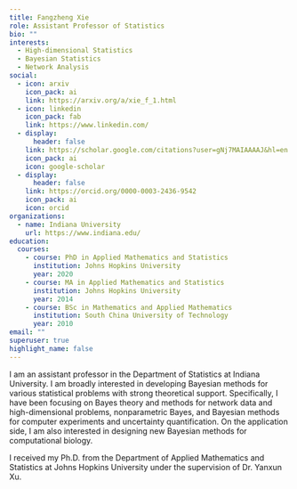 ```yaml
---
title: Fangzheng Xie
role: Assistant Professor of Statistics
bio: ""
interests:
  - High-dimensional Statistics
  - Bayesian Statistics
  - Network Analysis
social:
  - icon: arxiv
    icon_pack: ai
    link: https://arxiv.org/a/xie_f_1.html
  - icon: linkedin
    icon_pack: fab
    link: https://www.linkedin.com/
  - display:
      header: false
    link: https://scholar.google.com/citations?user=gNj7MAIAAAAJ&hl=en
    icon_pack: ai
    icon: google-scholar
  - display:
      header: false
    link: https://orcid.org/0000-0003-2436-9542
    icon_pack: ai
    icon: orcid
organizations:
  - name: Indiana University
    url: https://www.indiana.edu/
education:
  courses:
    - course: PhD in Applied Mathematics and Statistics
      institution: Johns Hopkins University
      year: 2020
    - course: MA in Applied Mathematics and Statistics
      institution: Johns Hopkins University
      year: 2014
    - course: BSc in Mathematics and Applied Mathematics
      institution: South China University of Technology
      year: 2010
email: ""
superuser: true
highlight_name: false
---
```

I am an assistant professor in the Department of Statistics at Indiana University. I am broadly interested in developing Bayesian methods for various statistical problems with strong theoretical support. Specifically, I have been focusing on Bayes theory and methods for network data and high-dimensional problems, nonparametric Bayes, and Bayesian methods for computer experiments and uncertainty quantification. On the application side, I am also interested in designing new Bayesian methods for computational biology.

I received my Ph.D. from the Department of Applied Mathematics and Statistics at Johns Hopkins University under the supervision of Dr. Yanxun Xu.